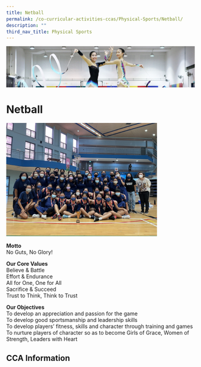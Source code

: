 ```yaml
---
title: Netball
permalink: /co-curricular-activities-ccas/Physical-Sports/Netball/
description: ""
third_nav_title: Physical Sports
---
```

![](/images/CCA.png)

Netball
=======

<img src="/images/Netball%20Photo%20for%20school%20website.jpg" style="width:80%">

<b>Motto</b>  
No Guts, No Glory!  
  
<b>Our Core Values</b>    
Believe & Battle  
Effort & Endurance  
All for One, One for All  
Sacrifice & Succeed  
Trust to Think, Think to Trust  
  
<b>Our Objectives</b>  
To develop an appreciation and passion for the game  
To develop good sportsmanship and leadership skills  
To develop players’ fitness, skills and character through training and games  
To nurture players of character so as to become Girls of Grace, Women of Strength, Leaders with Heart  

CCA Information
---------------